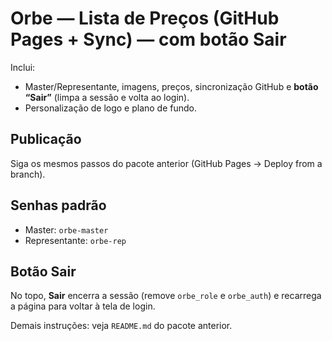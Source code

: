 # Orbe — Lista de Preços (GitHub Pages + Sync) — com botão Sair

Inclui:
- Master/Representante, imagens, preços, sincronização GitHub e **botão “Sair”** (limpa a sessão e volta ao login).
- Personalização de logo e plano de fundo.

## Publicação
Siga os mesmos passos do pacote anterior (GitHub Pages → Deploy from a branch).

## Senhas padrão
- Master: `orbe-master`
- Representante: `orbe-rep`

## Botão Sair
No topo, **Sair** encerra a sessão (remove `orbe_role` e `orbe_auth`) e recarrega a página para voltar à tela de login.

Demais instruções: veja `README.md` do pacote anterior.
